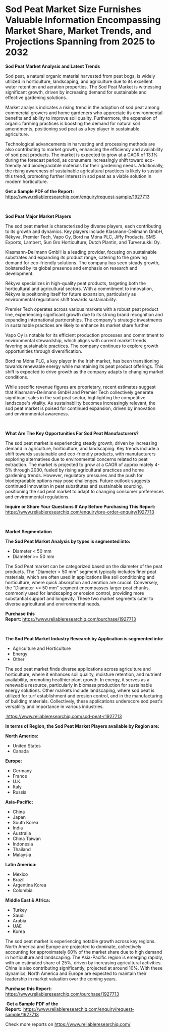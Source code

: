 <p><h1>Sod Peat Market Size Furnishes Valuable Information Encompassing Market Share, Market Trends, and Projections Spanning from 2025 to 2032</h1></p><p><strong>Sod Peat Market Analysis and Latest Trends</strong></p>
<p><p>Sod peat, a natural organic material harvested from peat bogs, is widely utilized in horticulture, landscaping, and agriculture due to its excellent water retention and aeration properties. The Sod Peat Market is witnessing significant growth, driven by increasing demand for sustainable and effective gardening solutions.</p><p>Market analysis indicates a rising trend in the adoption of sod peat among commercial growers and home gardeners who appreciate its environmental benefits and ability to improve soil quality. Furthermore, the expansion of organic farming practices is boosting the demand for natural soil amendments, positioning sod peat as a key player in sustainable agriculture.</p><p>Technological advancements in harvesting and processing methods are also contributing to market growth, enhancing the efficiency and availability of sod peat products. The market is expected to grow at a CAGR of 13.1% during the forecast period, as consumers increasingly shift toward eco-friendly and biodegradable materials for their gardening needs. Additionally, the rising awareness of sustainable agricultural practices is likely to sustain this trend, promoting further interest in sod peat as a viable solution in modern horticulture.</p></p>
<p><strong>Get a Sample PDF of the Report:&nbsp;</strong> <a href="https://www.reliableresearchiq.com/enquiry/request-sample/1927713?utm_campaign=1141&utm_medium=2&utm_source=Github&utm_content=ia&utm_term=15012025&utm_id=sod-peat">https://www.reliableresearchiq.com/enquiry/request-sample/1927713</a></p>
<p>&nbsp;</p>
<p><strong>Sod Peat Major Market Players</strong></p>
<p><p>The sod peat market is characterized by diverse players, each contributing to its growth and dynamics. Key players include Klasmann-Deilmann GmbH, Rėkyva, Premier Tech, Vapo Oy, Bord na Móna PLC, Jiffy Products, SMS Exports, Lambert, Sun Gro Horticulture, Dutch Plantin, and Turveruukki Oy.</p><p>Klasmann-Deilmann GmbH is a leading provider, focusing on sustainable substrates and expanding its product range, catering to the growing demand for eco-friendly solutions. The company has seen steady growth, bolstered by its global presence and emphasis on research and development.</p><p>Rėkyva specializes in high-quality peat products, targeting both the horticultural and agricultural sectors. With a commitment to innovation, Rėkyva is positioning itself for future expansion, particularly as environmental regulations shift towards sustainability.</p><p>Premier Tech operates across various markets with a robust peat product line, experiencing significant growth due to its strong brand recognition and expanding international partnerships. The company's strategic investments in sustainable practices are likely to enhance its market share further.</p><p>Vapo Oy is notable for its efficient production processes and commitment to environmental stewardship, which aligns with current market trends favoring sustainable practices. The company continues to explore growth opportunities through diversification.</p><p>Bord na Móna PLC, a key player in the Irish market, has been transitioning towards renewable energy while maintaining its peat product offerings. This shift is expected to drive growth as the company adapts to changing market conditions.</p><p>While specific revenue figures are proprietary, recent estimates suggest that Klasmann-Deilmann GmbH and Premier Tech collectively generate significant sales in the sod peat sector, highlighting the competitive landscape's vitality. As sustainability becomes increasingly relevant, the sod peat market is poised for continued expansion, driven by innovation and environmental awareness.</p></p>
<p>&nbsp;</p>
<p><strong>What Are The Key Opportunities For Sod Peat Manufacturers?</strong></p>
<p><p>The sod peat market is experiencing steady growth, driven by increasing demand in agriculture, horticulture, and landscaping. Key trends include a shift towards sustainable and eco-friendly products, with manufacturers exploring alternatives due to environmental concerns related to peat extraction. The market is projected to grow at a CAGR of approximately 4-5% through 2030, fueled by rising agricultural practices and home gardening trends. However, regulatory pressures and the push for biodegradable options may pose challenges. Future outlook suggests continued innovation in peat substitutes and sustainable sourcing, positioning the sod peat market to adapt to changing consumer preferences and environmental regulations.</p></p>
<p><strong>Inquire or Share Your Questions If Any Before Purchasing This Report:</strong> <a href="https://www.reliableresearchiq.com/enquiry/pre-order-enquiry/1927713?utm_campaign=1141&utm_medium=2&utm_source=Github&utm_content=ia&utm_term=15012025&utm_id=sod-peat">https://www.reliableresearchiq.com/enquiry/pre-order-enquiry/1927713</a></p>
<p>&nbsp;</p>
<p><strong>Market Segmentation</strong></p>
<p><strong>The Sod Peat Market Analysis by types is segmented into:</strong></p>
<p><ul><li>Diameter < 50 mm</li><li>Diameter >= 50 mm</li></ul></p>
<p><p>The Sod Peat market can be categorized based on the diameter of the peat products. The "Diameter < 50 mm" segment typically includes finer peat materials, which are often used in applications like soil conditioning and horticulture, where quick absorption and aeration are crucial. Conversely, the "Diameter >= 50 mm" segment encompasses larger peat chunks, commonly used for landscaping or erosion control, providing more substantial support and longevity. These two market segments cater to diverse agricultural and environmental needs.</p></p>
<p><strong>Purchase this Report:&nbsp;</strong><a href="https://www.reliableresearchiq.com/purchase/1927713?utm_campaign=1141&utm_medium=2&utm_source=Github&utm_content=ia&utm_term=15012025&utm_id=sod-peat">https://www.reliableresearchiq.com/purchase/1927713</a></p>
<p>&nbsp;</p>
<p><strong>The Sod Peat Market Industry Research by Application is segmented into:</strong></p>
<p><ul><li>Agriculture and Horticulture</li><li>Energy</li><li>Other</li></ul></p>
<p><p>The sod peat market finds diverse applications across agriculture and horticulture, where it enhances soil quality, moisture retention, and nutrient availability, promoting healthier plant growth. In energy, it serves as a renewable resource, particularly in biomass production for sustainable energy solutions. Other markets include landscaping, where sod peat is utilized for turf establishment and erosion control, and in the manufacturing of building materials. Collectively, these applications underscore sod peat's versatility and importance in various industries.</p></p>
<p><a href="https://www.reliableresearchiq.com/sod-peat-r1927713?utm_campaign=1141&utm_medium=2&utm_source=Github&utm_content=ia&utm_term=15012025&utm_id=sod-peat">&nbsp;https://www.reliableresearchiq.com/sod-peat-r1927713</a></p>
<p><strong>In terms of Region, the Sod Peat Market Players available by Region are:</strong></p>
<p>
    <p> <strong> North America: </strong>
        <ul>
            <li>United States</li>
            <li>Canada</li>
        </ul>
        </p> 
    <p> <strong> Europe: </strong>
        <ul>
            <li>Germany</li>
            <li>France</li>
            <li>U.K.</li>
            <li>Italy</li>
            <li>Russia</li>
        </ul>
        </p> 
    <p> <strong> Asia-Pacific: </strong>
        <ul>
            <li>China</li>
            <li>Japan</li>
            <li>South Korea</li>
            <li>India</li>
            <li>Australia</li>
            <li>China Taiwan</li>
            <li>Indonesia</li>
            <li>Thailand</li>
            <li>Malaysia</li>
        </ul>
        </p> 
    <p> <strong> Latin America: </strong>
        <ul>
            <li>Mexico</li>
            <li>Brazil</li>
            <li>Argentina Korea</li>
            <li>Colombia</li>
        </ul>
        </p> 
    <p> <strong> Middle East & Africa: </strong>
        <ul>
            <li>Turkey</li>
            <li>Saudi</li>
            <li>Arabia</li>
            <li>UAE</li>
            <li>Korea</li>
        </ul>
    </p>
    </p>
<p><p>The sod peat market is experiencing notable growth across key regions. North America and Europe are projected to dominate, collectively accounting for approximately 60% of the market share due to high demand in horticulture and landscaping. The Asia-Pacific region is emerging rapidly, with an estimated share of 25%, driven by increasing agricultural activities. China is also contributing significantly, projected at around 10%. With these dynamics, North America and Europe are expected to maintain their leadership in market valuation over the coming years.</p></p>
<p><strong>Purchase this Report: </strong><a href="https://www.reliableresearchiq.com/purchase/1927713?utm_campaign=1141&utm_medium=2&utm_source=Github&utm_content=ia&utm_term=15012025&utm_id=sod-peat">https://www.reliableresearchiq.com/purchase/1927713</a></p>
<p>&nbsp;<strong>Get a Sample PDF of the Report:&nbsp;&nbsp;</strong><a href="https://www.reliableresearchiq.com/enquiry/request-sample/1927713?utm_campaign=1141&utm_medium=2&utm_source=Github&utm_content=ia&utm_term=15012025&utm_id=sod-peat">https://www.reliableresearchiq.com/enquiry/request-sample/1927713</a></p>
<p><strong></strong></p>
<p>Check more reports on <a href="https://www.reliableresearchiq.com/?utm_campaign=1141&utm_medium=2&utm_source=Github&utm_content=ia&utm_term=15012025&utm_id=sod-peat">https://www.reliableresearchiq.com/</a></p>